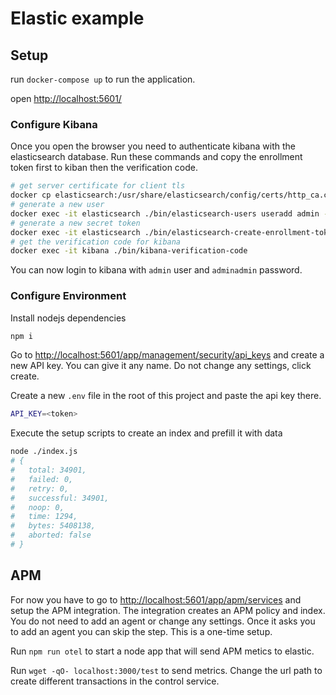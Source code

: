 # Elastic example

## Setup

run `docker-compose up` to run the application.

open [http://localhost:5601/](http://localhost:5601/)

### Configure Kibana

Once you open the browser you need to authenticate kibana with the elasticsearch database. Run these commands and copy the enrollment token
first to kiban then the verification code.

```sh
# get server certificate for client tls
docker cp elasticsearch:/usr/share/elasticsearch/config/certs/http_ca.crt http_ca.crt
# generate a new user
docker exec -it elasticsearch ./bin/elasticsearch-users useradd admin -p adminadmin -r superuser
# generate a new secret token
docker exec -it elasticsearch ./bin/elasticsearch-create-enrollment-token --scope kibana
# get the verification code for kibana
docker exec -it kibana ./bin/kibana-verification-code
```

You can now login to kibana with `admin` user and `adminadmin` password.

### Configure Environment

Install nodejs dependencies

```sh
npm i
```

Go to [http://localhost:5601/app/management/security/api_keys](http://localhost:5601/app/management/security/api_keys) and create a new API key. You can give it any name. Do not change any settings, click create.

Create a new `.env` file in the root of this project and paste the api key there.

```sh
API_KEY=<token>
```

Execute the setup scripts to create an index and prefill it with data

```sh
node ./index.js
# {
#   total: 34901,
#   failed: 0,
#   retry: 0,
#   successful: 34901,
#   noop: 0,
#   time: 1294,
#   bytes: 5408138,
#   aborted: false
# }
```

## APM

For now you have to go to [http://localhost:5601/app/apm/services](http://localhost:5601/app/apm/services) and setup the APM integration. The integration creates an APM policy and index. You do not need to add an agent or change any settings. Once it asks you to add an agent you can skip the step. This is a one-time setup.

Run `npm run otel` to start a node app that will send APM metics to elastic.

Run `wget -qO- localhost:3000/test` to send metrics. Change the url path to create different transactions in the control service.


